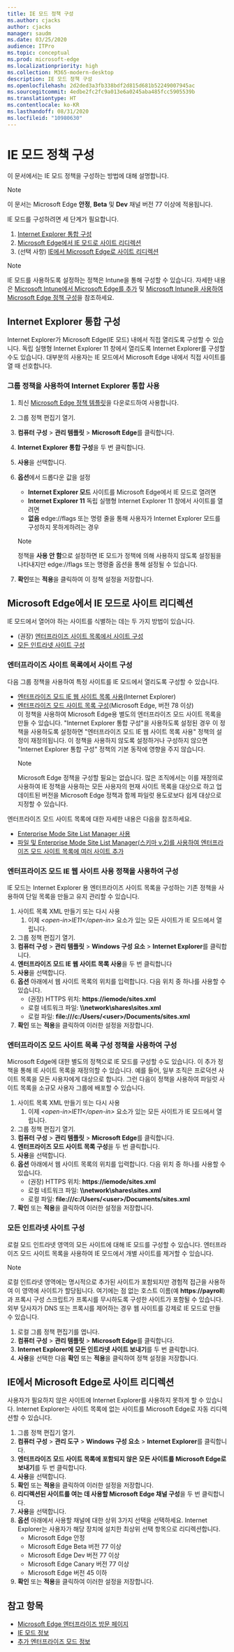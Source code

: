 ```yaml
---
title: IE 모드 정책 구성
ms.author: cjacks
author: cjacks
manager: saudm
ms.date: 03/25/2020
audience: ITPro
ms.topic: conceptual
ms.prod: microsoft-edge
ms.localizationpriority: high
ms.collection: M365-modern-desktop
description: IE 모드 정책 구성
ms.openlocfilehash: 2d2ded3a3fb338bdf2d815d681b52249007945ac
ms.sourcegitcommit: 4edbe2fc2fc9a013e6a0245aba485fcc5905539b
ms.translationtype: HT
ms.contentlocale: ko-KR
ms.lasthandoff: 08/31/2020
ms.locfileid: "10980630"
---
```

# IE 모드 정책 구성

이 문서에서는 IE 모드 정책을 구성하는 방법에 대해 설명합니다.

> [!NOTE]
> 이 문서는 Microsoft Edge **안정**, **Beta** 및 **Dev** 채널 버전 77 이상에 적용됩니다.

IE 모드를 구성하려면 세 단계가 필요합니다.

1. [Internet Explorer 통합 구성](#configure-internet-explorer-integration)
2. [Microsoft Edge에서 IE 모드로 사이트 리디렉션](#redirect-sites-from-microsoft-edge-to-ie-mode)
3. (선택 사항) [IE에서 Microsoft Edge로 사이트 리디렉션](#redirect-sites-from-ie-to-microsoft-edge)

> [!NOTE]
> IE 모드를 사용하도록 설정하는 정책은 Intune을 통해 구성할 수 있습니다. 자세한 내용은 [Microsoft Intune에서 Microsoft Edge를 추가](https://docs.microsoft.com/intune/apps/apps-windows-edge?toc=https://docs.microsoft.com/DeployEdge/toc.json&bc=https://docs.microsoft.com/DeployEdge/breadcrumb/toc.json) 및 [Microsoft Intune을 사용하여 Microsoft Edge 정책 구성](https://docs.microsoft.com/DeployEdge/configure-edge-with-intune)을 참조하세요.

## Internet Explorer 통합 구성

Internet Explorer가 Microsoft Edge(IE 모드) 내에서 직접 열리도록 구성할 수 있습니다. 독립 실행형 Internet Explorer 11 창에서 열리도록 Internet Explorer를 구성할 수도 있습니다. 대부분의 사용자는 IE 모드에서 Microsoft Edge 내에서 직접 사이트를 열 때 선호합니다.

### 그룹 정책을 사용하여 Internet Explorer 통합 사용

1. 최신 [Microsoft Edge 정책 템플릿](https://www.microsoft.com/en-us/edge/business/download)을 다운로드하여 사용합니다.
2. 그룹 정책 편집기 열기.
3. **컴퓨터 구성** > **관리 템플릿** > **Microsoft Edge**를 클릭합니다.
4. **Internet Explorer 통합 구성**을 두 번 클릭합니다.
5. **사용**을 선택합니다.
6. **옵션**에서 드롭다운 값을 설정 
   -  **Internet Explorer 모드** 사이트를 Microsoft Edge에서 IE 모드로 열려면
   -  **Internet Explorer 11** 독립 실행형 Internet Explorer 11 창에서 사이트를 열려면
   -  **없음** edge://flags 또는 명령 줄을 통해 사용자가 Internet Explorer 모드를 구성하지 못하게하려는 경우

   > [!NOTE]
   > 정책을 **사용 안 함**으로 설정하면 IE 모드가 정책에 의해 사용하지 않도록 설정됨을 나타내지만 edge://flags 또는 명령줄 옵션을 통해 설정될 수 있습니다.
7. **확인**또는 **적용**을 클릭하여 이 정책 설정을 저장합니다.

## Microsoft Edge에서 IE 모드로 사이트 리디렉션

IE 모드에서 열어야 하는 사이트를 식별하는 데는 두 가지 방법이 있습니다.

- (권장) [엔터프라이즈 사이트 목록에서 사이트 구성](#configure-sites-on-the-enterprise-site-list)
- [모든 인트라넷 사이트 구성](#configure-all-intranet-sites)

### 엔터프라이즈 사이트 목록에서 사이트 구성

다음 그룹 정책을 사용하여 특정 사이트를 IE 모드에서 열리도록 구성할 수 있습니다.

- [엔터프라이즈 모드 IE 웹 사이트 목록 사용](#configure-using-the-use-the-enterprise-mode-ie-website-list-policy)(Internet Explorer)
- [엔터프라이즈 모드 사이트 목록 구성](#configure-using-the-configure-the-enterprise-mode-site-list-policy)(Microsoft Edge, 버전 78 이상)<br/>이 정책을 사용하여 Microsoft Edge용 별도의 엔터프라이즈 모드 사이트 목록을 만들 수 있습니다. "Internet Explorer 통합 구성"을 사용하도록 설정된 경우 이 정책을 사용하도록 설정하면 "엔터프라이즈 모드 IE 웹 사이트 목록 사용" 정책의 설정이 재정의됩니다. 이 정책을 사용하지 않도록 설정하거나 구성하지 않으면 "Internet Explorer 통합 구성" 정책의 기본 동작에 영향을 주지 않습니다.
    > [!NOTE]
    > Microsoft Edge 정책을 구성할 필요는 없습니다. 많은 조직에서는 이를 재정의로 사용하여 IE 정책을 사용하는 모든 사용자의 현재 사이트 목록을 대상으로 하고 업데이트된 버전을 Microsoft Edge 정책과 함께 파일럿 용도로보다 쉽게 대상으로 지정할 수 있습니다.

엔터프라이즈 모드 사이트 목록에 대한 자세한 내용은 다음을 참조하세요.

- [Enterprise Mode Site List Manager 사용](https://docs.microsoft.com/internet-explorer/ie11-deploy-guide/use-the-enterprise-mode-site-list-manager)
- [파일 및 Enterprise Mode Site List Manager(스키마 v.2)를 사용하여 엔터프라이즈 모드 사이트 목록에 여러 사이트 추가](https://docs.microsoft.com/internet-explorer/ie11-deploy-guide/add-multiple-sites-to-enterprise-mode-site-list-using-the-version-2-schema-and-enterprise-mode-tool)

### 엔터프라이즈 모드 IE 웹 사이트 사용 정책을 사용하여 구성

IE 모드는 Internet Explorer 용 엔터프라이즈 사이트 목록을 구성하는 기존 정책을 사용하여 단일 목록을 만들고 유지 관리할 수 있습니다.

1. 사이트 목록 XML 만들기 또는 다시 사용
    1. 이제 _\<open-in\>IE11\</open-in\>_ 요소가 있는 모든 사이트가 IE 모드에서 열립니다.
2. 그룹 정책 편집기 열기.
3. **컴퓨터 구성** > **관리 템플릿** > **Windows 구성 요소** > **Internet Explorer**를 클릭합니다.
4. **엔터프라이즈 모드 IE 웹 사이트 목록 사용**을 두 번 클릭합니다
5. **사용**을 선택합니다.
6. **옵션** 아래에서 웹 사이트 목록의 위치를 입력합니다. 다음 위치 중 하나를 사용할 수 있습니다.
    - (권장) HTTPS 위치: **https**:**//iemode/sites.xml**
    - 로컬 네트워크 파일: **\\\network\shares\sites.xml**
    - 로컬 파일: **file:///c:/Users/\<user\>/Documents/sites.xml**
7. **확인** 또는 **적용**을 클릭하여 이러한 설정을 저장합니다.

### 엔터프라이즈 모드 사이트 목록 구성 정책을 사용하여 구성

Microsoft Edge에 대한 별도의 정책으로 IE 모드를 구성할 수도 있습니다. 이 추가 정책을 통해 IE 사이트 목록을 재정의할 수 있습니다. 예를 들어, 일부 조직은 프로덕션 사이트 목록을 모든 사용자에게 대상으로 합니다. 그런 다음이 정책을 사용하여 파일럿 사이트 목록을 소규모 사용자 그룹에 배포할 수 있습니다.

1. 사이트 목록 XML 만들기 또는 다시 사용
    1. 이제 _\<open-in\>IE11\</open-in\>_ 요소가 있는 모든 사이트가 IE 모드에서 열립니다.
2. 그룹 정책 편집기 열기.
3. **컴퓨터 구성** > **관리 템플릿** > **Microsoft Edge**를 클릭합니다.
4. **엔터프라이즈 모드 사이트 목록 구성**을 두 번 클릭합니다.
5. **사용**을 선택합니다.
6. **옵션** 아래에서 웹 사이트 목록의 위치를 입력합니다. 다음 위치 중 하나를 사용할 수 있습니다.
    - (권장) HTTPS 위치: **https**:**//iemode/sites.xml** <!--Trying to keep this from being an active link in MD -->
    - 로컬 네트워크 파일: **\\\network\shares\sites.xml**
    - 로컬 파일: **file:///c:/Users/\<user\>/Documents/sites.xml**
7. **확인** 또는 **적용**을 클릭하여 이러한 설정을 저장합니다.

### 모든 인트라넷 사이트 구성

로컬 모드 인트라넷 영역의 모든 사이트에 대해 IE 모드를 구성할 수 있습니다. 엔터프라이즈 모드 사이트 목록을 사용하여 IE 모드에서 개별 사이트를 제거할 수 있습니다.

>[!NOTE]
>
> 로컬 인트라넷 영역에는 명시적으로 추가된 사이트가 포함되지만 경험적 접근을 사용하여 이 영역에 사이트가 할당됩니다. 여기에는 점 없는 호스트 이름(예 **https**:**//payroll**)과 프록시 구성 스크립트가 프록시를 무시하도록 구성한 사이트가 포함될 수 있습니다. 외부 당사자가 DNS 또는 프록시를 제어하는 경우 웹 사이트를 강제로 IE 모드로 만들 수 있습니다.

1. 로컬 그룹 정책 편집기를 엽니다.
2. **컴퓨터 구성** > **관리 템플릿** > **Microsoft Edge**를 클릭합니다.
3. **Internet Explorer에 모든 인트라넷 사이트 보내기**를 두 번 클릭합니다.
4. **사용**을 선택한 다음 **확인** 또는 **적용**을 클릭하여 정책 설정을 저장합니다.

## IE에서 Microsoft Edge로 사이트 리디렉션

사용자가 필요하지 않은 사이트에 Internet Explorer를 사용하지 못하게 할 수 있습니다. Internet Explorer는 사이트 목록에 없는 사이트를 Microsoft Edge로 자동 리디렉션할 수 있습니다.

1. 그룹 정책 편집기 열기.
2. **컴퓨터 구성** > **관리 도구** > **Windows 구성 요소** > **Internet Explorer**를 클릭합니다.
3. **엔터프라이즈 모드 사이트 목록에 포함되지 않은 모든 사이트를 Microsoft Edge로 보내기**를 두 번 클릭합니다.
4. **사용**을 선택합니다.
5. **확인** 또는 **적용**을 클릭하여 이러한 설정을 저장합니다.
6. **리디렉션된 사이트를 여는 데 사용할 Microsoft Edge 채널 구성**을 두 번 클릭합니다.
7. **사용**을 선택합니다.
8. **옵션** 아래에서 사용할 채널에 대한 상위 3가지 선택을 선택하세요. Internet Explorer는 사용자가 해당 장치에 설치한 최상위 선택 항목으로 리디렉션합니다.
   - Microsoft Edge 안정
   - Microsoft Edge Beta 버전 77 이상
   - Microsoft Edge Dev 버전 77 이상
   - Microsoft Edge Canary 버전 77 이상
   - Microsoft Edge 버전 45 이하
9. **확인** 또는 **적용**을 클릭하여 이러한 설정을 저장합니다.

## 참고 항목

- [Microsoft Edge 엔터프라이즈 방문 페이지](https://aka.ms/EdgeEnterprise)
- [IE 모드 정보](https://docs.microsoft.com/deployedge/edge-ie-mode)
- [추가 엔터프라이즈 모드 정보](https://docs.microsoft.com/internet-explorer/ie11-deploy-guide/enterprise-mode-overview-for-ie11)